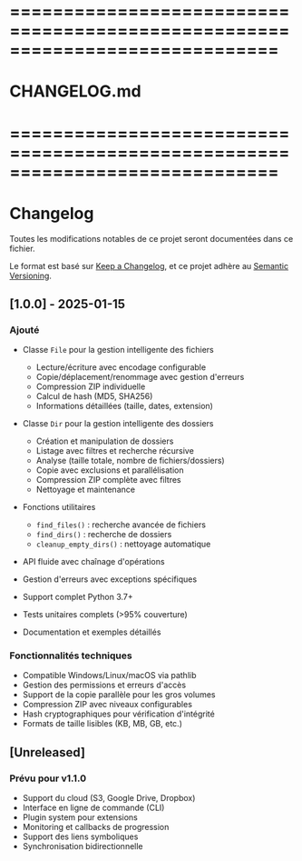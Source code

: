 # =============================================================================
# CHANGELOG.md
# =============================================================================

# Changelog

Toutes les modifications notables de ce projet seront documentées dans ce fichier.

Le format est basé sur [Keep a Changelog](https://keepachangelog.com/en/1.0.0/),
et ce projet adhère au [Semantic Versioning](https://semver.org/spec/v2.0.0.html).

## [1.0.0] - 2025-01-15

### Ajouté
- Classe `File` pour la gestion intelligente des fichiers
  - Lecture/écriture avec encodage configurable
  - Copie/déplacement/renommage avec gestion d'erreurs
  - Compression ZIP individuelle
  - Calcul de hash (MD5, SHA256)
  - Informations détaillées (taille, dates, extension)
  
- Classe `Dir` pour la gestion intelligente des dossiers
  - Création et manipulation de dossiers
  - Listage avec filtres et recherche récursive
  - Analyse (taille totale, nombre de fichiers/dossiers)
  - Copie avec exclusions et parallélisation
  - Compression ZIP complète avec filtres
  - Nettoyage et maintenance
  
- Fonctions utilitaires
  - `find_files()` : recherche avancée de fichiers
  - `find_dirs()` : recherche de dossiers
  - `cleanup_empty_dirs()` : nettoyage automatique
  
- API fluide avec chaînage d'opérations
- Gestion d'erreurs avec exceptions spécifiques
- Support complet Python 3.7+
- Tests unitaires complets (>95% couverture)
- Documentation et exemples détaillés

### Fonctionnalités techniques
- Compatible Windows/Linux/macOS via pathlib
- Gestion des permissions et erreurs d'accès
- Support de la copie parallèle pour les gros volumes
- Compression ZIP avec niveaux configurables
- Hash cryptographiques pour vérification d'intégrité
- Formats de taille lisibles (KB, MB, GB, etc.)

## [Unreleased]

### Prévu pour v1.1.0
- Support du cloud (S3, Google Drive, Dropbox)
- Interface en ligne de commande (CLI)
- Plugin system pour extensions
- Monitoring et callbacks de progression
- Support des liens symboliques
- Synchronisation bidirectionnelle